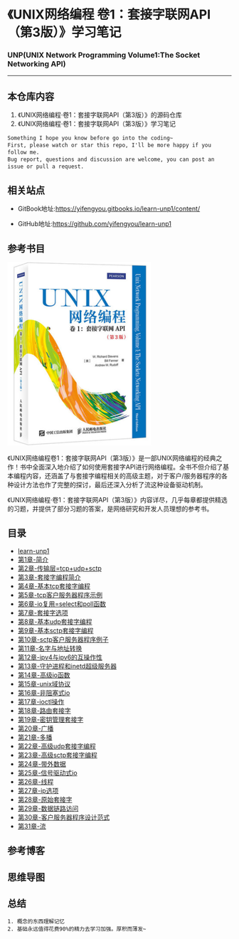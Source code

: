 # 《UNIX网络编程 卷1：套接字联网API（第3版）》学习笔记

### UNP(UNIX Network Programming Volume1:The Socket Networking API)

---

## 本仓库内容

1. 《UNIX网络编程·卷1：套接字联网API（第3版）》的源码仓库
2. 《UNIX网络编程·卷1：套接字联网API（第3版）》学习笔记

```
Something I hope you know before go into the coding~
First, please watch or star this repo, I'll be more happy if you follow me.
Bug report, questions and discussion are welcome, you can post an issue or pull a request.
```
## 相关站点

* GitBook地址:<https://yifengyou.gitbooks.io/learn-unp1/content/>

* GitHub地址:<https://github.com/yifengyou/learn-unp1>


## 参考书目

![1533732492938.png](image/1533732492938.png)

《UNIX网络编程卷1：套接字联网API（第3版）》是一部UNIX网络编程的经典之作！书中全面深入地介绍了如何使用套接字API进行网络编程。全书不但介绍了基本编程内容，还涵盖了与套接字编程相关的高级主题，对于客户/服务器程序的各种设计方法也作了完整的探讨，最后还深入分析了流这种设备驱动机制。

《UNIX网络编程·卷1：套接字联网API（第3版）》内容详尽，几乎每章都提供精选的习题，并提供了部分习题的答案，是网络研究和开发人员理想的参考书。


## 目录

* [learn-unp1](README.md)
* [第1章-简介](docs/第1章-简介/第1章-简介.md)
* [第2章-传输层=tcp+udp+sctp](docs/第2章-传输层=tcp+udp+sctp/第2章-传输层=tcp+udp+sctp.md)
* [第3章-套接字编程简介](docs/第3章-套接字编程简介/第3章-套接字编程简介.md)
* [第4章-基本tcp套接字编程](docs/第4章-基本tcp套接字编程/第4章-基本tcp套接字编程.md)
* [第5章-tcp客户服务器程序示例](docs/第5章-tcp客户服务器程序示例/第5章-tcp客户服务器程序示例.md)
* [第6章-io复用=select和poll函数](docs/第6章-io复用=select和poll函数/第6章-io复用=select和poll函数.md)
* [第7章-套接字选项](docs/第7章-套接字选项/第7章-套接字选项.md)
* [第8章-基本udp套接字编程](docs/第8章-基本udp套接字编程/第8章-基本udp套接字编程.md)
* [第9章-基本sctp套接字编程](docs/第9章-基本sctp套接字编程/第9章-基本sctp套接字编程.md)
* [第10章-sctp客户服务器程序例子](docs/第10章-sctp客户服务器程序例子/第10章-sctp客户服务器程序例子.md)
* [第11章-名字与地址转换](docs/第11章-名字与地址转换/第11章-名字与地址转换.md)
* [第12章-ipv4与ipv6的互操作性](docs/第12章-ipv4与ipv6的互操作性/第12章-ipv4与ipv6的互操作性.md)
* [第13章-守护进程和inetd超级服务器](docs/第13章-守护进程和inetd超级服务器/第13章-守护进程和inetd超级服务器.md)
* [第14章-高级io函数](docs/第14章-高级io函数/第14章-高级io函数.md)
* [第15章-unix域协议](docs/第15章-unix域协议/第15章-unix域协议.md)
* [第16章-非阻塞式io](docs/第16章-非阻塞式io/第16章-非阻塞式io.md)
* [第17章-ioctl操作](docs/第17章-ioctl操作/第17章-ioctl操作.md)
* [第18章-路由套接字](docs/第18章-路由套接字/第18章-路由套接字.md)
* [第19章-密钥管理套接字](docs/第19章-密钥管理套接字/第19章-密钥管理套接字.md)
* [第20章-广播](docs/第20章-广播/第20章-广播.md)
* [第21章-多播](docs/第21章-多播/第21章-多播.md)
* [第22章-高级udp套接字编程](docs/第22章-高级udp套接字编程/第22章-高级udp套接字编程.md)
* [第23章-高级sctp套接字编程](docs/第23章-高级sctp套接字编程/第23章-高级sctp套接字编程.md)
* [第24章-带外数据](docs/第24章-带外数据/第24章-带外数据.md)
* [第25章-信号驱动式io](docs/第25章-信号驱动式io/第25章-信号驱动式io.md)
* [第26章-线程](docs/第26章-线程/第26章-线程.md)
* [第27章-ip选项](docs/第27章-ip选项/第27章-ip选项.md)
* [第28章-原始套接字](docs/第28章-原始套接字/第28章-原始套接字.md)
* [第29章-数据链路访问](docs/第29章-数据链路访问/第29章-数据链路访问.md)
* [第30章-客户服务器程序设计范式](docs/第30章-客户服务器程序设计范式/第30章-客户服务器程序设计范式.md)
* [第31章-流](docs/第31章-流/第31章-流.md)

## 参考博客

## 思维导图


## 总结

```
1. 概念的东西理解记忆
2. 基础永远值得花费90%的精力去学习加强。厚积而薄发~
```
